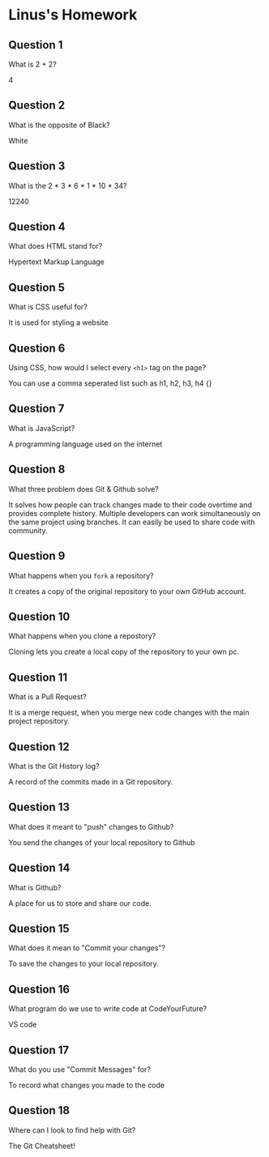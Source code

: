 # Linus's Homework

## Question 1

What is 2 + 2?

4

## Question 2

What is the opposite of Black?

White

## Question 3

What is the  2 * 3 * 6 * 1 * 10 * 34?

12240

## Question 4 

What does HTML stand for?

Hypertext Markup Language

## Question 5

What is CSS useful for?

It is used for styling a website 

## Question 6

Using CSS, how would I select every `<h1>` tag on the page?

You can use a comma seperated list such as 
h1, h2, h3, h4 {}

## Question 7

What is JavaScript?

A programming language used on the internet

## Question 8

What three problem does Git & Github solve?

It solves how people can track changes made to their code overtime and provides complete history. 
Multiple developers can work simultaneously on the same project using branches. 
It can easily be used to share code with community. 

## Question 9

What happens when you `fork` a repository?

It creates a copy of the original repository to your own GitHub account. 

## Question 10 

What happens when you clone a repostory?

Cloning lets you create a local copy of the repository to your own pc. 

## Question 11

What is a Pull Request?

It is a merge request, when you merge new code changes with the main project repository. 

## Question 12

What is the Git History log?

A record of the commits made in a Git repository. 

## Question 13

What does it meant to "push" changes to Github?

You send the changes of your local repository to Github

## Question 14

What is Github?

A place for us to store and share our code.

## Question 15

What does it mean to "Commit your changes"?

To save the changes to your local repository. 

## Question 16

What program do we use to write code at CodeYourFuture?

VS code

## Question 17

What do you use "Commit Messages" for?

To record what changes you made to the code

## Question 18

Where can I look to find help with Git?

The Git Cheatsheet!
